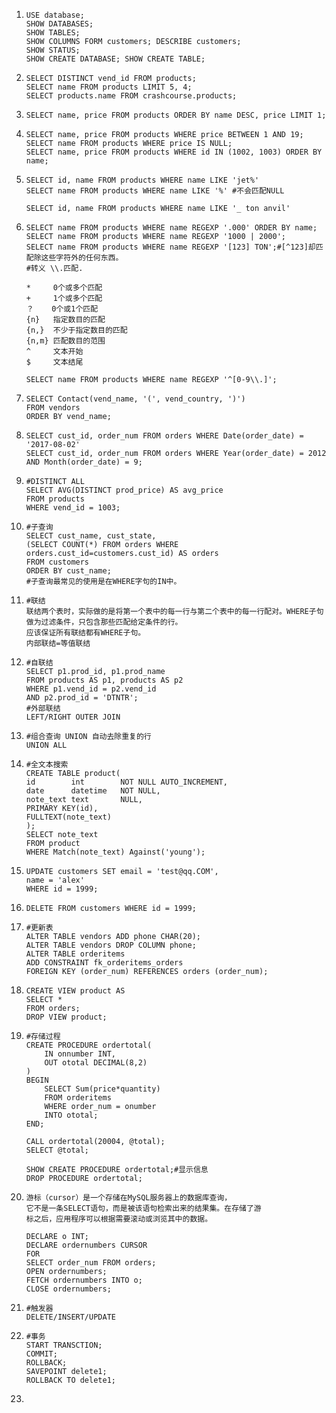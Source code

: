 1. ```
   USE database;
   SHOW DATABASES;
   SHOW TABLES;
   SHOW COLUMNS FORM customers; DESCRIBE customers;
   SHOW STATUS;
   SHOW CREATE DATABASE; SHOW CREATE TABLE;
   ```

2. ```
   SELECT DISTINCT vend_id FROM products;
   SELECT name FROM products LIMIT 5, 4;
   SELECT products.name FROM crashcourse.products;
   ```

3. ```
   SELECT name, price FROM products ORDER BY name DESC, price LIMIT 1;

   ```

4. ```
   SELECT name, price FROM products WHERE price BETWEEN 1 AND 19;
   SELECT name FROM products WHERE price IS NULL;
   SELECT name, price FROM products WHERE id IN (1002, 1003) ORDER BY name;
   ```

5. ```
   SELECT id, name FROM products WHERE name LIKE 'jet%'
   SELECT name FROM products WHERE name LIKE '%' #不会匹配NULL

   SELECT id, name FROM products WHERE name LIKE '_ ton anvil'
   ```

6. ```
   SELECT name FROM products WHERE name REGEXP '.000' ORDER BY name;
   SELECT name FROM products WHERE name REGEXP '1000 | 2000';
   SELECT name FROM products WHERE name REGEXP '[123] TON';#[^123]却匹配除这些字符外的任何东西。
   #转义 \\.匹配.

   *     0个或多个匹配
   +     1个或多个匹配
   ？    0个或1个匹配
   {n}   指定数目的匹配
   {n,}  不少于指定数目的匹配
   {n,m} 匹配数目的范围
   ^     文本开始
   $     文本结尾

   SELECT name FROM products WHERE name REGEXP '^[0-9\\.]';
   ```

7. ```
   SELECT Contact(vend_name, '(', vend_country, ')')
   FROM vendors
   ORDER BY vend_name;
   ```

8. ```
   SELECT cust_id, order_num FROM orders WHERE Date(order_date) = '2017-08-02'
   SELECT cust_id, order_num FROM orders WHERE Year(order_date) = 2012 AND Month(order_date) = 9;
   ```

9. ```
   #DISTINCT ALL
   SELECT AVG(DISTINCT prod_price) AS avg_price
   FROM products
   WHERE vend_id = 1003;
   ```

10. ```
    #子查询
    SELECT cust_name, cust_state, 
    (SELECT COUNT(*) FROM orders WHERE orders.cust_id=customers.cust_id) AS orders
    FROM customers
    ORDER BY cust_name;
    #子查询最常见的使用是在WHERE字句的IN中。
    ```

11. ```
    #联结
    联结两个表时，实际做的是将第一个表中的每一行与第二个表中的每一行配对。WHERE子句做为过滤条件，只包含那些匹配给定条件的行。
    应该保证所有联结都有WHERE子句。
    内部联结=等值联结
    ```

12. ```
    #自联结
    SELECT p1.prod_id, p1.prod_name
    FROM products AS p1, products AS p2
    WHERE p1.vend_id = p2.vend_id
    AND p2.prod_id = 'DTNTR';
    #外部联结
    LEFT/RIGHT OUTER JOIN
    ```

13. ```
    #组合查询 UNION 自动去除重复的行
    UNION ALL
    ```

14. ```
    #全文本搜索
    CREATE TABLE product(
    id   	  int 		 NOT NULL AUTO_INCREMENT,
    date	  datetime   NOT NULL,
    note_text text		 NULL,
    PRIMARY KEY(id),
    FULLTEXT(note_text)
    );
    SELECT note_text
    FROM product
    WHERE Match(note_text) Against('young');

    ```

15. ```
    UPDATE customers SET email = 'test@qq.COM',
    name = 'alex'
    WHERE id = 1999;
    ```

16. ```
    DELETE FROM customers WHERE id = 1999;
    ```

17. ```
    #更新表
    ALTER TABLE vendors ADD phone CHAR(20);
    ALTER TABLE vendors DROP COLUMN phone;
    ALTER TABLE orderitems
    ADD CONSTRAINT fk_orderitems_orders
    FOREIGN KEY (order_num) REFERENCES orders (order_num);
    ```

18. ```
    CREATE VIEW product AS
    SELECT *
    FROM orders;
    DROP VIEW product;
    ```

19. ```
    #存储过程
    CREATE PROCEDURE ordertotal(
    	IN onnumber INT,
    	OUT ototal DECIMAL(8,2)
    )
    BEGIN
    	SELECT Sum(price*quantity)
    	FROM orderitems
    	WHERE order_num = onumber
    	INTO ototal;
    END;

    CALL ordertotal(20004, @total);
    SELECT @total;

    SHOW CREATE PROCEDURE ordertotal;#显示信息
    DROP PROCEDURE ordertotal;
    ```

20. ```
    游标（cursor）是一个存储在MySQL服务器上的数据库查询，
    它不是一条SELECT语句，而是被该语句检索出来的结果集。在存储了游
    标之后，应用程序可以根据需要滚动或浏览其中的数据。

    DECLARE o INT;
    DECLARE ordernumbers CURSOR
    FOR
    SELECT order_num FROM orders;
    OPEN ordernumbers;
    FETCH ordernumbers INTO o;
    CLOSE ordernumbers;
    ```

21. ```
    #触发器
    DELETE/INSERT/UPDATE
    ```

22. ```
    #事务
    START TRANSCTION;
    COMMIT;
    ROLLBACK;
    SAVEPOINT delete1;
    ROLLBACK TO delete1;
    ```

23. ​